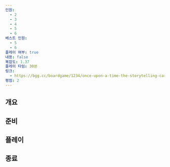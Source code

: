 ```yaml
---
인원:
  - 2
  - 3
  - 4
  - 5
  - 6
베스트 인원:
  - 5
  - 6
플레이 여부: true
내용: false
복잡도: 1.37
플레이 타임: 30분
링크:
  - https://bgg.cc/boardgame/1234/once-upon-a-time-the-storytelling-card-game
평점: 2
---
```

## 개요
## 준비
## 플레이
## 종료